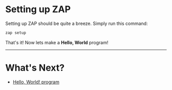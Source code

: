 # Setting up ZAP

Setting up ZAP should be quite a breeze. Simply run this command:

```sh
zap setup
```

That's it! Now lets make a **Hello, World** program!

---

# What's Next?

- [Hello, World! program](/docs/getting_started/hello_world.md)